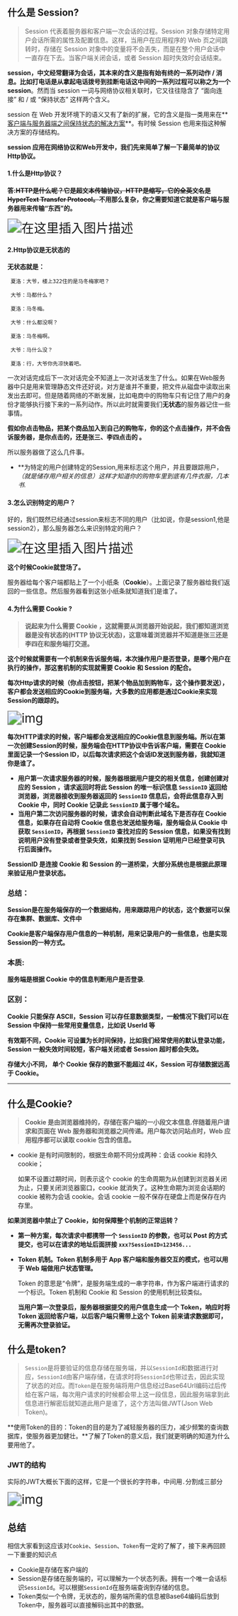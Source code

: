 ## **什么是 Session?**

> Session 代表着服务器和客户端一次会话的过程。Session 对象存储特定用户会话所需的属性及配置信息。这样，当用户在应用程序的 Web 页之间跳转时，存储在 Session 对象中的变量将不会丢失，而是在整个用户会话中一直存在下去。当客户端关闭会话，或者 Session 超时失效时会话结束。

**session，中文经常翻译为会话，其本来的含义是指有始有终的一系列动作 / 消息。比如打电话是从拿起电话拨号到挂断电话这中间的一系列过程可以称之为一个 session**。然而当 session 一词与网络协议相关联时，它又往往隐含了 “面向连接” 和 / 或 “保持状态” 这样两个含义。

session 在 Web 开发环境下的语义又有了新的扩展，它的含义是指一类用来在**<u>客户端与服务器端之间保持状态的解决方案</u>**。有时候 Session 也用来指这种解决方案的存储结构。

**session 应用在网络协议和Web开发中，我们先来简单了解一下最简单的协议Http协议。**



#### 1.**什么是Http协议？**

**答:~~HTTP是什么呢？它是超文本传输协议，HTTP是缩写，它的全英文名是HyperText Transfer Protocol。~~不用那么复杂，你之需要知道它就是客户端与服务器用来传输“东西”的。**

<img src="https://image-static.segmentfault.com/781/048/781048455-5df78039967fa_articlex" alt="在这里插入图片描述" style="zoom:200%;" />

#### 2.**Http协议是无状态的**

**无状态就是：**

```
 夏洛：大爷，楼上322住的是马冬梅家吧？
 
 大爷：马都什么？
 
 夏洛：马冬梅。
 
 大爷：什么都没啊？
 
 夏洛：马冬梅啊。

 大爷：马什么没？

 夏洛：行，大爷你先凉快着吧。
```

一次对话完成后下一次对话完全不知道上一次对话发生了什么。如果在Web服务器中只是用来管理静态文件还好说，对方是谁并不重要，把文件从磁盘中读取出来发出去即可。但是随着网络的不断发展，比如电商中的购物车只有记住了用户的身份才能够执行接下来的一系列动作。所以此时就需要我们**无状态**的服务器记住一些事情。

**假如你点击物品，把某个商品加入到自己的购物车，你的这个点击操作，并不会告诉服务器，是你点击的，还是张三、李四点击的 。**

所以服务器做了这么几件事。

- **为特定的用户创建特定的Session,用来标志这个用户，并且要跟踪用户， *（就是储存用户相关的信息）*这样才知道你的购物车里到底有几件衣服，几本书.**

#### 3.怎么识别特定的用户？

好的，我们既然已经通过session来标志不同的用户（比如说，你是session1,他是session2），那么服务器怎么来识别特定的用户？



<img src="https://image-static.segmentfault.com/781/048/781048455-5df78039967fa_articlex" alt="在这里插入图片描述" style="zoom:200%;" />



**这个时候Cookie就登场了。**

服务器给每个客户端都贴上了一个小纸条（**Cookie**）。上面记录了服务器给我们返回的一些信息。然后服务器看到这张小纸条就知道我们是谁了。



#### 4.**为什么需要 Cookie ?**

> **说起来为什么需要 Cookie ，这就需要从浏览器开始说起，我们都知道浏览器是没有状态的(HTTP 协议无状态)，这意味着浏览器并不知道是张三还是李四在和服务端打交道。**

**这个时候就需要有一个机制来告诉服务端，本次操作用户是否登录，是哪个用户在执行的操作，那这套机制的实现就需要 Cookie 和 Session 的配合。**

**每次Http请求的时候（你点击按钮，把某个物品加到购物车，这个操作要发送），客户都会发送相应的Cookie到服务端，大多数的应用都是通过Cookie来实现Session的跟踪的。**

<img src="https://nimg.ws.126.net/?url=http%3A%2F%2Fdingyue.ws.126.net%2F2020%2F0506%2F82b5d515j00q9x0tj000kc000hl008hc.jpg&thumbnail=650x2147483647&quality=80&type=jpg" alt="img" style="zoom:200%;" />

**每次HTTP请求的时候，客户端都会发送相应的Cookie信息到服务端。所以在第一次创建Session的时候，服务端会在HTTP协议中告诉客户端，需要在 Cookie 里面记录一个Session ID，以后每次请求把这个会话ID发送到服务器，我就知道你是谁了。**

- **用户第一次请求服务器的时候，服务器根据用户提交的相关信息，创建创建对应的 Session ，请求返回时将此 Session 的唯一标识信息 `SessionID` 返回给浏览器，浏览器接收到服务器返回的 `SessionID` 信息后，会将此信息存入到 Cookie 中，同时 Cookie 记录此 `SessionID` 属于哪个域名。**
- **当用户第二次访问服务器的时候，请求会自动判断此域名下是否存在 Cookie 信息，如果存在自动将 Cookie 信息也发送给服务端，服务端会从 Cookie 中获取 `SessionID`，再根据 `SessionID` 查找对应的 Session 信息，如果没有找到说明用户没有登录或者登录失效，如果找到 Session 证明用户已经登录可执行后面操作。**

**SessionID 是连接 Cookie 和 Session 的一道桥梁，大部分系统也是根据此原理来验证用户登录状态。**



### 总结：

**Session是在服务端保存的一个数据结构，用来跟踪用户的状态，这个数据可以保存在集群、数据库、文件中**

**Cookie是客户端保存用户信息的一种机制，用来记录用户的一些信息，也是实现Session的一种方式。**

### 本质:

**服务端是根据 Cookie 中的信息判断用户是否登录**.

### **区别：**

**Cookie 只能保存 ASCII，Session 可以存任意数据类型，一般情况下我们可以在 Session 中保持一些常用变量信息，比如说 UserId 等**

**有效期不同，Cookie 可设置为长时间保持，比如我们经常使用的默认登录功能，Session 一般失效时间较短，客户端关闭或者 Session 超时都会失效。**

**存储大小不同， 单个 Cookie 保存的数据不能超过 4K，Session 可存储数据远高于 Cookie。**

****



## **什么是Cookie?**

> **Cookie 是由浏览器维持的，存储在客户端的一小段文本信息.伴随着用户请求和页面在 Web 服务器和浏览器之间传递。用户每次访问站点时，Web 应用程序都可以读取 cookie 包含的信息。**

- cookie 是有时间限制的，根据生命期不同分成两种：会话 cookie 和持久 cookie；

  如果不设置过期时间，则表示这个 cookie 的生命周期为从创建到浏览器关闭为止，只要关闭浏览器窗口，cookie 就消失了。这种生命期为浏览会话期的 cookie 被称为会话 cookie。会话 cookie 一般不保存在硬盘上而是保存在内存里。

**如果浏览器中禁止了 Cookie，如何保障整个机制的正常运转？**

- **第一种方案，每次请求中都携带一个 `SessionID` 的参数，也可以 Post 的方式提交，也可以在请求的地址后面拼接 `xxx?SessionID=123456...`**

- **Token 机制。Token 机制多用于 App 客户端和服务器交互的模式，也可以用于 Web 端做用户状态管理。**

  Token 的意思是“令牌”，是服务端生成的一串字符串，作为客户端进行请求的一个标识。Token 机制和 Cookie 和 Session 的使用机制比较类似。

  **当用户第一次登录后，服务器根据提交的用户信息生成一个 Token，响应时将 Token 返回给客户端，以后客户端只需带上这个 Token 前来请求数据即可，无需再次登录验证。**



## 什么是token?

> `Session`是将要验证的信息存储在服务端，并以`SessionId`和数据进行对应，`SessionId`由客户端存储，在请求时将`SessionId`也带过去，因此实现了状态的对应。而`Token`是在服务端将用户信息经过Base64Url编码过后传给在客户端，每次用户请求的时候都会带上这一段信息，因此服务端拿到此信息进行解密后就知道此用户是谁了，这个方法叫做JWT(Json Web Token)。

**使用Token的目的：Token的目的是为了减轻服务器的压力，减少频繁的查询数据库，使服务器更加健壮。**了解了Token的意义后，我们就更明确的知道为什么要用他了。

### JWT的结构

实际的JWT大概长下面的这样，它是一个很长的字符串，中间用`.`分割成三部分

<img src="https://p1-jj.byteimg.com/tos-cn-i-t2oaga2asx/gold-user-assets/2019/12/2/16ec5a45f8068493~tplv-t2oaga2asx-watermark.awebp" alt="img" style="zoom:200%;" />

## 总结

相信大家看到这应该对`Cookie`、`Session`、`Token`有一定的了解了，接下来再回顾一下重要的知识点

- Cookie是存储在客户端的
- Session是存储在服务端的，可以理解为一个状态列表。拥有一个唯一会话标识`SessionId`。可以根据`SessionId`在服务端查询到存储的信息。
- Token类似一个令牌，无状态的，服务端所需的信息被Base64编码后放到Token中，服务器可以直接解码出其中的数据。

